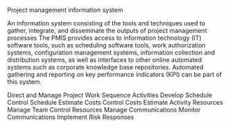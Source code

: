 Project management 
 information system
 
An information system consisting of the tools and techniques used to 
gather, integrate, and disseminate the outputs of project management processes
The PMIS provides access to information technology (IT) software tools, such as scheduling software tools, work 
authorization systems, configuration management systems, information collection and distribution systems, as well as 
interfaces to other online automated systems such as corporate knowledge base repositories. Automated gathering and 
reporting on key performance indicators (KPI) can be part of this system.


Direct and Manage Project Work
Sequence Activities
Develop Schedule
Control Schedule
Estimate Costs
Control Costs
Estimate Activity Resources
Manage Team
Control Resources
Manage Communications
Monitor Communications
Implement Risk Responses


